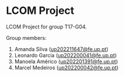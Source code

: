 # LCOM Project

LCOM Project for group T17-G04.

Group members:

1. Amanda Silva    (up202211647@fe.up.pt)
2. Leonardo Garcia (up202200041@fe.up.pt)
3. Manoela Américo (up202201391@fe.up.pt)
4. Marcel Medeiros (up202200042@fe.up.pt)
